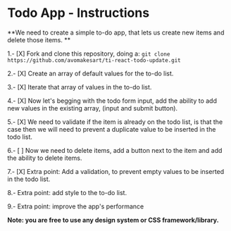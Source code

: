 # Todo App - Instructions

 **We need to create a simple to-do app, that lets us create new items and delete those items.
 **

 1.- [X] Fork and clone this repository, doing a: `git clone https://github.com/avomakesart/ti-react-todo-update.git`

 2.- [X] Create an array of default values for the to-do list.

 3.- [X] Iterate that array of values in the to-do list.

 4.- [X] Now let's begging with the todo form input, add the ability to add new values in the existing array, (input and submit button).

 5.- [X] We need to validate if the item is already on the todo list, is that the case then we will need to prevent a duplicate value to be inserted in the todo list.

 6.- [ ] Now we need to delete items, add a button next to the item and add the ability to delete items.

 7.- [X] Extra point: Add a validation, to prevent empty values to be inserted in the todo list.

 8.- Extra point: add style to the to-do list.

 9.- Extra point: improve the app's performance

 **Note: you are free to use any design system or CSS framework/library.**
